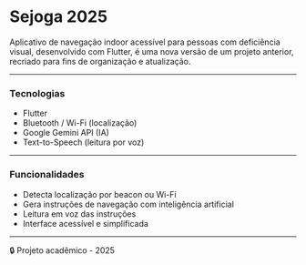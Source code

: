 # Sejoga 2025 

Aplicativo de navegação indoor acessível para pessoas com deficiência visual, desenvolvido com Flutter, é uma nova versão de um projeto anterior, recriado para fins de organização e atualização.

---

### Tecnologias
- Flutter
- Bluetooth / Wi-Fi (localização)
- Google Gemini API (IA)
- Text-to-Speech (leitura por voz)

---

### Funcionalidades
- Detecta localização por beacon ou Wi-Fi
- Gera instruções de navegação com inteligência artificial
- Leitura em voz das instruções
- Interface acessível e simplificada

---

🔒 Projeto acadêmico - 2025
